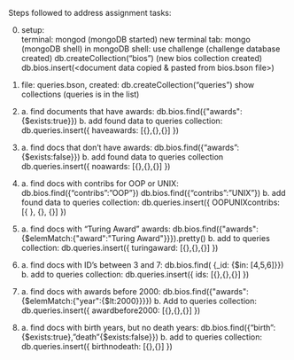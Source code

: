 Steps followed to address assignment tasks:

0. setup:  
terminal: mongod (mongoDB started)
new terminal tab: mongo (mongoDB shell)
in mongoDB shell: 
use challenge (challenge database created)
db.createCollection(“bios”)  (new bios collection created)
db.bios.insert(<document data copied & pasted from bios.bson file>)

1. file: queries.bson, created: 
db.createCollection(“queries”)
show collections
(queries is in the list)

2. 	a. find documents that have awards:
db.bios.find({"awards":{$exists:true}})
b. add found data to queries collection:
db.queries.insert({ haveawards: [{<data found from the above command separated by commas>},{},{}] })

3. 	a. find docs that don’t have awards:
db.bios.find({“awards”:{$exists:false}})
b. add found data to queries collection
db.queries.insert({ noawards: [{<data found from the above command separated by commas>},{},{}] })

4.	a. find docs with contribs for OOP or UNIX:
db.bios.find({“contribs”:”OOP”})
db.bios.find({“contribs”:”UNIX”})
b. add found data to queries collection:
db.queries.insert({ OOPUNIXcontribs: [{ <data> }, {}, {}] })

5.	a. find docs with “Turing Award” awards:
db.bios.find({"awards":{$elemMatch:{"award":"Turing Award"}}}).pretty()
b. add to queries collection:
db.queries.insert({ turingaward: [{},{},{}] })

6.	a. find docs with ID’s between 3 and 7:
db.bios.find( {_id: {$in: [4,5,6]}})
b. add to queries collection:
db.queries.insert({ ids: [{},{},{}] })

7.	a. find docs with awards before 2000:
db.bios.find({"awards":{$elemMatch:{"year":{$lt:2000}}}})
b. Add to queries collection: 
db.queries.insert({ awardbefore2000: [{},{},{}] })

8.	a. find docs with birth years, but no death years:
db.bios.find({“birth”:{$exists:true},”death”{$exists:false}})
b. add to queries collection:
db.queries.insert({ birthnodeath: [{},{}] })





